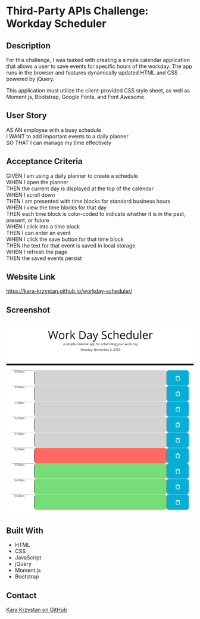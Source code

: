 # Third-Party APIs Challenge: Workday Scheduler

## Description

For this challenge, I was tasked with creating a simple calendar application that allows a user to save events for specific hours of the workday.
The app runs in the browser and features dynamically updated HTML and CSS powered by jQuery.

This application must utilize the client-provided CSS style sheet, as well as Moment.js, Bootstrap, Google Fonts, and Font Awesome.

## User Story

AS AN employee with a busy schedule  
I WANT to add important events to a daily planner  
SO THAT I can manage my time effectively  

## Acceptance Criteria

GIVEN I am using a daily planner to create a schedule  
WHEN I open the planner  
THEN the current day is displayed at the top of the calendar  
WHEN I scroll down  
THEN I am presented with time blocks for standard business hours  
WHEN I view the time blocks for that day  
THEN each time block is color-coded to indicate whether it is in the past, present, or future  
WHEN I click into a time block  
THEN I can enter an event  
WHEN I click the save button for that time block  
THEN the text for that event is saved in local storage  
WHEN I refresh the page  
THEN the saved events persist  

## Website Link

https://kara-krzystan.github.io/workday-scheduler/

## Screenshot

![screenshot](https://github.com/kara-krzystan/workday-scheduler/blob/master/assets/images/workday_scheduler_screenshot.png)

## Built With

* HTML
* CSS
* JavaScript
* jQuery
* Moment.js
* Bootstrap

## Contact
[Kara Krzystan on GitHub](http://github.com/kara-krzystan)
